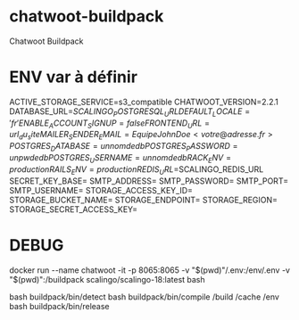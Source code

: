 # chatwoot-buildpack
Chatwoot Buildpack

# ENV var à définir

ACTIVE_STORAGE_SERVICE=s3_compatible
CHATWOOT_VERSION=2.2.1
DATABASE_URL=$SCALINGO_POSTGRESQL_URL
DEFAULT_LOCALE='fr'
ENABLE_ACCOUNT_SIGNUP=false
FRONTEND_URL=url_du_site
MAILER_SENDER_EMAIL=Equipe John Doe <votre@adresse.fr>
POSTGRES_DATABASE=unnomdedb
POSTGRES_PASSWORD=unpwdedb
POSTGRES_USERNAME=unnomdedb
RACK_ENV=production
RAILS_ENV=production
REDIS_URL=$SCALINGO_REDIS_URL
SECRET_KEY_BASE=
SMTP_ADDRESS=
SMTP_PASSWORD=
SMTP_PORT=
SMTP_USERNAME=
STORAGE_ACCESS_KEY_ID=
STORAGE_BUCKET_NAME=
STORAGE_ENDPOINT=
STORAGE_REGION=
STORAGE_SECRET_ACCESS_KEY=


# DEBUG
docker run --name chatwoot -it -p 8065:8065 -v "$(pwd)"/.env:/env/.env -v "$(pwd)":/buildpack scalingo/scalingo-18:latest bash

bash buildpack/bin/detect
bash buildpack/bin/compile /build /cache /env
bash buildpack/bin/release

